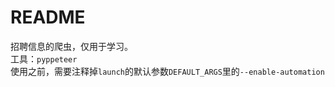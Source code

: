 # README
  招聘信息的爬虫，仅用于学习。  
  工具：`pyppeteer`  
  使用之前，需要注释掉`launch`的默认参数`DEFAULT_ARGS`里的`--enable-automation`
